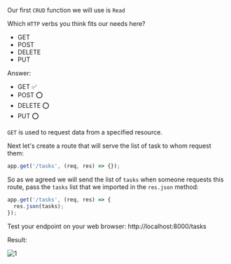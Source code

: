 Our first `CRUD` function we will use is `Read`

Which `HTTP` verbs you think fits our needs here?

- GET
- POST
- DELETE
- PUT

Answer:

- GET ✅
- POST ⭕
- DELETE ⭕
- PUT ⭕

`GET` is used to request data from a specified resource.

Next let's create a route that will serve the list of task to whom request them:

```js
app.get('/tasks', (req, res) => {});
```

So as we agreed we will send the list of `tasks` when someone requests this route, pass the `tasks` list that we imported in the `res.json` method:

```js
app.get('/tasks', (req, res) => {
  res.json(tasks);
});
```

Test your endpoint on your web browser: http://localhost:8000/tasks

Result:

![1](https://user-images.githubusercontent.com/84308096/153881375-65eacb39-1978-4f91-971a-37b50e265d0f.png)
